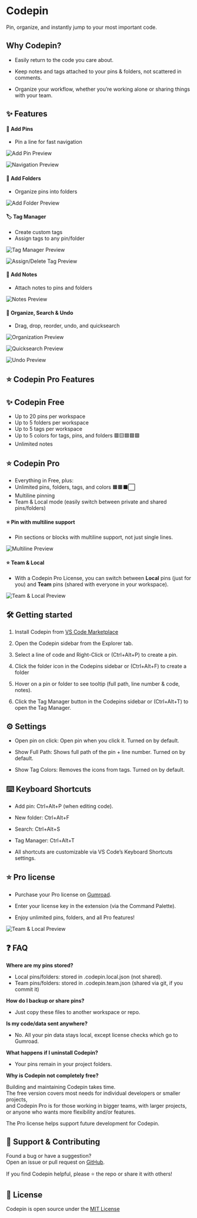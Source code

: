 # Codepin

Pin, organize, and instantly jump to your most important code.

## Why Codepin?
- Easily return to the code you care about.

- Keep notes and tags attached to your pins & folders, not scattered in comments.

- Organize your workflow, whether you’re working alone or sharing things with your team.

## ✨ Features

#### 📌 Add Pins
- Pin a line for fast navigation

![Add Pin Preview](media/Codepin_addpin.gif)

![Navigation Preview](media/Codepin_navigation.gif)

#### 📁 Add Folders
- Organize pins into folders

![Add Folder Preview](media/Codepin_addfolder.gif)

#### 🏷️ Tag Manager
- Create custom tags
- Assign tags to any pin/folder

![Tag Manager Preview](media/Codepin_tagmanager.gif)

![Assign/Delete Tag Preview](media/Codepin_assignremovetag.gif)

#### 📄 Add Notes
- Attach notes to pins and folders

![Notes Preview](media/Codepin_addnote.gif)

#### 📂 Organize, Search & Undo
- Drag, drop, reorder, undo, and quicksearch

![Organization Preview](media/Codepin_organize.gif)

![Quicksearch Preview](media/Codepin_search.gif)

![Undo Preview](media/Codepin_undo.gif)

## ⭐ Codepin Pro Features

## ✨ Codepin Free
- Up to 20 pins per workspace
- Up to 5 folders per workspace
- Up to 5 tags per workspace
- Up to 5 colors for tags, pins, and folders 🟥🟨🟦🟩🟪
- Unlimited notes

## ⭐ Codepin Pro 
- Everything in Free, plus:
- Unlimited pins, folders, tags, and colors 🟧🟫⬛⬜
- Multiline pinning
- Team & Local mode (easily switch between private and shared pins/folders)

#### ⭐ Pin with multiline support
- Pin sections or blocks with multiline support, not just single lines.

![Multiline Preview](media/Codepin_multiline.gif)

#### ⭐ Team & Local
- With a Codepin Pro License, you can switch between **Local** pins (just for you) and **Team** pins (shared with everyone in your workspace).

![Team & Local Preview](media/Codepin_teamfeature.gif)

## 🛠️ Getting started

1. Install Codepin from [VS Code Marketplace](https://marketplace.visualstudio.com/vscode)

2. Open the Codepin sidebar from the Explorer tab.

3. Select a line of code and Right-Click or (Ctrl+Alt+P) to create a pin.

4. Click the folder icon in the Codepins sidebar or (Ctrl+Alt+F) to create a folder

5. Hover on a pin or folder to see tooltip (full path, line number & code, notes).

6. Click the Tag Manager button in the Codepins sidebar or (Ctrl+Alt+T) to open the Tag Manager.

## ⚙️ Settings

- Open pin on click: Open pin when you click it. Turned on by default.

- Show Full Path: Shows full path of the pin + line number. Turned on by default.

- Show Tag Colors: Removes the icons from tags. Turned on by default.

## ⌨️ Keyboard Shortcuts

- Add pin: Ctrl+Alt+P (when editing code).

- New folder: Ctrl+Alt+F

- Search: Ctrl+Alt+S

- Tag Manager: Ctrl+Alt+T

- All shortcuts are customizable via VS Code’s Keyboard Shortcuts settings.

## ⭐ Pro license

- Purchase your Pro license on [Gumroad](https://echogrid.gumroad.com/l/codepinprolicensekey).

- Enter your license key in the extension (via the Command Palette).

- Enjoy unlimited pins, folders, and all Pro features!

![Team & Local Preview](media/Codepin_license.gif)

## ❓ FAQ

**Where are my pins stored?**
- Local pins/folders: stored in .codepin.local.json (not shared).
- Team pins/folders: stored in .codepin.team.json (shared via git, if you commit it)

**How do I backup or share pins?**
- Just copy these files to another workspace or repo.

**Is my code/data sent anywhere?**
- No. All your pin data stays local, except license checks which go to Gumroad.

**What happens if I uninstall Codepin?**
- Your pins remain in your project folders.

**Why is Codepin not completely free?**

Building and maintaining Codepin takes time.  
The free version covers most needs for individual developers or smaller projects,  
and Codepin Pro is for those working in bigger teams,
with larger projects, or anyone who wants more flexibility and/or features.  

The Pro license helps support future development for Codepin.

## 🤝 Support & Contributing

Found a bug or have a suggestion?  
Open an issue or pull request on [GitHub](https://github.com/echogridstudio/Codepin).

If you find Codepin helpful, please ⭐ the repo or share it with others!

## 📝 License

Codepin is open source under the [MIT License](/LICENSE)
